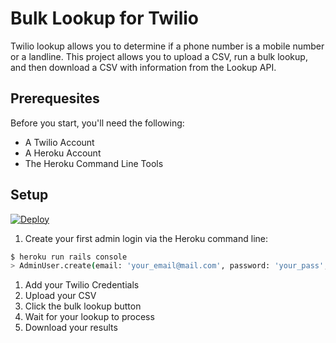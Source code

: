 # Bulk Lookup for Twilio

Twilio lookup allows you to determine if a phone number is a mobile number or a landline. This project allows you to upload a CSV, run a bulk lookup, and then download a CSV with information from the Lookup API.


## Prerequesites
Before you start, you'll need the following:

* A Twilio Account
* A Heroku Account
* The Heroku Command Line Tools

## Setup
[![Deploy](https://www.herokucdn.com/deploy/button.svg)](https://heroku.com/deploy)

1. Create your first admin login via the Heroku command line:

```bash
$ heroku run rails console
> AdminUser.create(email: 'your_email@mail.com', password: 'your_pass', password_confirmation: 'your_pass')
```

1. Add your Twilio Credentials
1. Upload your CSV
1. Click the bulk lookup button
1. Wait for your lookup to process
1. Download your results